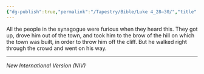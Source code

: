 ```yaml
---
{"dg-publish":true,"permalink":"/Tapestry/Bible/Luke 4_28–30/","title":"Luke 4:28–30","hide":true,"tags":["bible"],"dgHomeLink":true,"dgShowLocalGraph":true,"dgEnableSearch":true}
---
```



All the people in the synagogue were furious when they heard this. They got up, drove him out of the town, and took him to the brow of the hill on which the town was built, in order to throw him off the cliff. But he walked right through the crowd and went on his way.

---
*New International Version (NIV)*